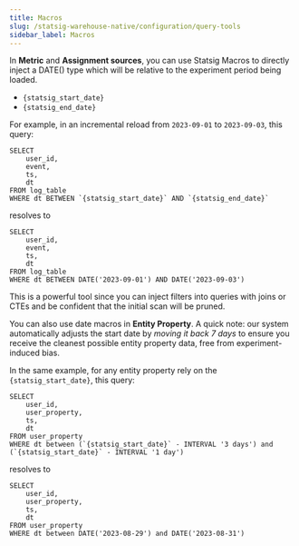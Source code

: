 ```yaml
---
title: Macros
slug: /statsig-warehouse-native/configuration/query-tools
sidebar_label: Macros
---
```


In **Metric** and **Assignment sources**, you can use Statsig Macros to directly inject a DATE() type which will be relative to the experiment period being loaded.

- `{statsig_start_date}`
- `{statsig_end_date}`

For example, in an incremental reload from `2023-09-01` to `2023-09-03`, this query:

```
SELECT
    user_id,
    event,
    ts,
    dt
FROM log_table
WHERE dt BETWEEN `{statsig_start_date}` AND `{statsig_end_date}`
```

resolves to

```
SELECT
    user_id,
    event,
    ts,
    dt
FROM log_table
WHERE dt BETWEEN DATE('2023-09-01') AND DATE('2023-09-03')
```

This is a powerful tool since you can inject filters into queries with joins or CTEs and be confident that the initial scan will be pruned.

You can also use date macros in **Entity Property**. A quick note: our system automatically adjusts the start date by *moving it back 7 days* to ensure you receive the cleanest possible entity property data, free from experiment-induced bias. 

In the same example, for any entity property rely on the `{statsig_start_date}`, this query:

```
SELECT
    user_id,
    user_property,
    ts,
    dt
FROM user_property
WHERE dt between (`{statsig_start_date}` - INTERVAL '3 days') and (`{statsig_start_date}` - INTERVAL '1 day')
```

resolves to

```
SELECT
    user_id,
    user_property,
    ts,
    dt
FROM user_property
WHERE dt between DATE('2023-08-29') and DATE('2023-08-31')
```
